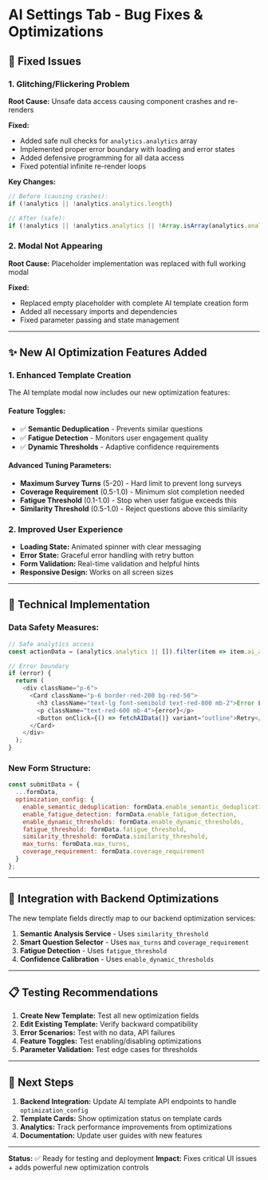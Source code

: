 # AI Settings Tab - Bug Fixes & Optimizations

## 🐛 **Fixed Issues**

### **1. Glitching/Flickering Problem**
**Root Cause:** Unsafe data access causing component crashes and re-renders

**Fixed:**
- Added safe null checks for `analytics.analytics` array
- Implemented proper error boundary with loading and error states
- Added defensive programming for all data access
- Fixed potential infinite re-render loops

**Key Changes:**
```javascript
// Before (causing crashes):
if (!analytics || !analytics.analytics.length) 

// After (safe):
if (!analytics || !analytics.analytics || !Array.isArray(analytics.analytics) || analytics.analytics.length === 0)
```

### **2. Modal Not Appearing**
**Root Cause:** Placeholder implementation was replaced with full working modal

**Fixed:**
- Replaced empty placeholder with complete AI template creation form
- Added all necessary imports and dependencies
- Fixed parameter passing and state management

---

## ✨ **New AI Optimization Features Added**

### **1. Enhanced Template Creation**
The AI template modal now includes our new optimization features:

#### **Feature Toggles:**
- ✅ **Semantic Deduplication** - Prevents similar questions
- ✅ **Fatigue Detection** - Monitors user engagement quality  
- ✅ **Dynamic Thresholds** - Adaptive confidence requirements

#### **Advanced Tuning Parameters:**
- **Maximum Survey Turns** (5-20) - Hard limit to prevent long surveys
- **Coverage Requirement** (0.5-1.0) - Minimum slot completion needed
- **Fatigue Threshold** (0.1-1.0) - Stop when user fatigue exceeds this
- **Similarity Threshold** (0.5-1.0) - Reject questions above this similarity

### **2. Improved User Experience**
- **Loading State:** Animated spinner with clear messaging
- **Error State:** Graceful error handling with retry button
- **Form Validation:** Real-time validation and helpful hints
- **Responsive Design:** Works on all screen sizes

---

## 🔧 **Technical Implementation**

### **Data Safety Measures:**
```javascript
// Safe analytics access
const actionData = (analytics.analytics || []).filter(item => item.ai_action === action);

// Error boundary
if (error) {
  return (
    <div className="p-6">
      <Card className="p-6 border-red-200 bg-red-50">
        <h3 className="text-lg font-semibold text-red-800 mb-2">Error Loading AI Settings</h3>
        <p className="text-red-600 mb-4">{error}</p>
        <Button onClick={() => fetchAIData()} variant="outline">Retry</Button>
      </Card>
    </div>
  );
}
```

### **New Form Structure:**
```javascript
const submitData = {
  ...formData,
  optimization_config: {
    enable_semantic_deduplication: formData.enable_semantic_deduplication,
    enable_fatigue_detection: formData.enable_fatigue_detection,
    enable_dynamic_thresholds: formData.enable_dynamic_thresholds,
    fatigue_threshold: formData.fatigue_threshold,
    similarity_threshold: formData.similarity_threshold,
    max_turns: formData.max_turns,
    coverage_requirement: formData.coverage_requirement
  }
};
```

---

## 🎯 **Integration with Backend Optimizations**

The new template fields directly map to our backend optimization services:

1. **Semantic Analysis Service** - Uses `similarity_threshold`
2. **Smart Question Selector** - Uses `max_turns` and `coverage_requirement`
3. **Fatigue Detection** - Uses `fatigue_threshold`
4. **Confidence Calibration** - Uses `enable_dynamic_thresholds`

---

## 📋 **Testing Recommendations**

1. **Create New Template:** Test all new optimization fields
2. **Edit Existing Template:** Verify backward compatibility
3. **Error Scenarios:** Test with no data, API failures
4. **Feature Toggles:** Test enabling/disabling optimizations
5. **Parameter Validation:** Test edge cases for thresholds

---

## 🚀 **Next Steps**

1. **Backend Integration:** Update AI template API endpoints to handle `optimization_config`
2. **Template Cards:** Show optimization status on template cards
3. **Analytics:** Track performance improvements from optimizations
4. **Documentation:** Update user guides with new features

---

**Status:** ✅ Ready for testing and deployment
**Impact:** Fixes critical UI issues + adds powerful new optimization controls
